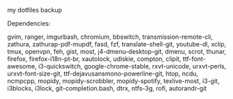 my dotfiles backup

Dependencies:

gvim, ranger, imgurbash, chromium, bbswitch, transmission-remote-cli, zathura, zathurap-pdf-mupdf, fasd, fzf, translate-shell-git, youtube-dl, xclip, tmux, openvpn, feh, gist, most, j4-dmenu-desktop-git, dmenu, scrot, thunar, firefox, firefox-i18n-pt-br, xautolock, udiskie, compton, clipit, ttf-font-awesome, i3-quickswitch, google-chrome-stable, rxvt-unicode, urxvt-perls, urxvt-font-size-git, ttf-dejavusansmono-powerline-git, htop, ncdu, ncmpcpp, mopidy, mopidy-scrobbler, mopidy-spotify, texlive-most, i3-git, i3blocks, i3lock, git-completion.bash, dtrx, ntfs-3g, rofi, autorandr-git
